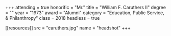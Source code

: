+++
attending = true
honorific = "Mr."
title     = "William F. Caruthers II"
degree    = ""
year      = "1973"
award     = "Alumni"
category  = "Education, Public Service, & Philanthropy"
class     = 2018
headless  = true

[[resources]]
  src  = "caruthers.jpg"
  name = "headshot"
+++
